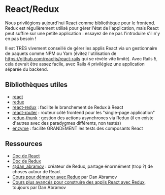 # React/Redux

Nous privilégions aujourd'hui React comme bibliothèque pour le frontend. Redux
est régulièrement utilisé pour gérer l'état de l'application, mais React peut
suffire sur une petite application : essayez de ne pas l'introduire s'il n'y en
pas besoin !

Il est TRÈS vivement conseillé de gérer les applis React via un gestionnaire de
paquets comme NPM ou Yarn (évitez l'utilisation de https://github.com/reactjs/react-rails
qui se révèle vite limité). Avec Rails 5, cela devrait être assez facile, avec
Rails 4 privilégiez une application séparée du backend.

## Bibliothèques utiles

- [react](https://facebook.github.io/react/)
- [redux](http://redux.js.org/)
- [react-redux](https://github.com/reactjs/react-redux) : facilite le
  branchement de Redux à React
- [react-router](https://github.com/ReactTraining/react-router) : routeur côté
  frontend pour les "single-page application"
- [redux-thunk](https://github.com/gaearon/redux-thunk) : gestion des actions
  asynchrones via Redux (il en existe d'autres avec des paradygmes différents,
  non testés)
- [enzyme](http://airbnb.io/enzyme/) : facilite GRANDEMENT les tests des
  composants React

## Ressources

- [Doc de React](https://facebook.github.io/react/docs/hello-world.html)
- [Doc de Redux](http://redux.js.org/docs/basics/)
- [@dan_abramov](https://twitter.com/dan_abramov) : créateur de Redux, partage
  énormément (trop ?) de choses autour de React
- [Cours pour démarrer avec Redux](https://egghead.io/courses/getting-started-with-redux)
  par Dan Abramov
- [Cours plus avancés pour construire des applis React avec
  Redux](https://egghead.io/courses/building-react-applications-with-idiomatic-redux),
  toujours par Dan Abramov
